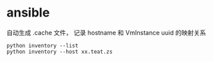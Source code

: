 # ansible
自动生成 .cache 文件， 记录 hostname 和 VmInstance uuid 的映射关系
```
python inventory --list
python inventory --host xx.teat.zs 
```
